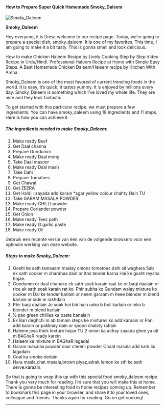             

#### How to Prepare Super Quick Homemade Smoky\_Daleem

![Smoky_Daleem](https://img-global.cpcdn.com/recipes/7f5ca77cbb1b8322/751x532cq70/smoky_daleem-recipe-main-photo.jpg)

**Smoky\_Daleem**

Hey everyone, it is Drew, welcome to our recipe page. Today, we’re going to prepare a special dish, smoky\_daleem. It is one of my favorites. This time, I am going to make it a bit tasty. This is gonna smell and look delicious.

How to make Chicken Haleem Recipe by Lively Cooking Step by Step Video Recipe in Urdu/Hindi. Professional Haleem Recipe at Home with Simple Easy Steps. A Best Homemade Chicken Daleem/Haleem recipe by Kitchen With Amna.

Smoky\_Daleem is one of the most favored of current trending foods in the world. It is easy, it’s quick, it tastes yummy. It is enjoyed by millions every day. Smoky\_Daleem is something which I’ve loved my whole life. They are nice and they look fantastic.

To get started with this particular recipe, we must prepare a few ingredients. You can have smoky\_daleem using 18 ingredients and 11 steps. Here is how you can achieve it.

##### The ingredients needed to make Smoky\_Daleem:

1.  Make ready Beef
2.  Get Daal channa
3.  Prepare Gundumm
4.  Make ready Daal mong
5.  Take Daal masoor
6.  Make ready Daal mash
7.  Take Dahi
8.  Prepare Tomatoes
9.  Get Chawal
10.  Get ZEERA
11.  Get Haldi : zayada add karain \*agar yellow colour chahty Hain TU
12.  Take GARAM MASALA POWDER
13.  Make ready CHILLI powder
14.  Prepare Coriander powder
15.  Get Onion
16.  Make ready Teez path
17.  Make ready G.garlic paste
18.  Make ready Oil

Gebruik een recente versie van één van de volgende browsers voor een optimale werking van deze website.

##### Steps to make Smoky\_Daleem:

1.  Gosht ke sath tamaaam maslay onions tomatoes dahi oil waghera Sab ek sath cooker m charahaa dain or itna tender karna Hai ke gosht reysha hojae.
2.  Gundumm or daal chanako ek sath soak karain raat ko or baqi daalain or rice ek sath soak karain rat ko. Phir subha ko Gundam walay mixture ko cooker m Dal ke tender karlain or neem garaam m heee blender m blend karlain or side m rakhdain
3.  Phir baqi daalain Jo soak hoi bhi hain unko b boil karlain or inko b blender m blend karlain
4.  ½ pao green chillies ka paste banalain
5.  Ek Bari deghchi m ab tamam steps ke mixtures ko add karaain or Pani add karain or pakknay dain or spoon chalaty rahain
6.  Haleem jesa thick texture hojae TU 2 onion ka achay zayada ghee ya oil m BAGhaR ready karein
7.  Haleem ke mixture m BAGhaR lagadai
8.  Garam masalaa powder daar cheeni powder Chaat masala add kark lid lagadain
9.  Coal ka smoke dedain.
10.  Hara masla,chat masala,brown piyaz,adrak lemon ke sth ke sath serve.karaain.

So that is going to wrap this up with this special food smoky\_daleem recipe. Thank you very much for reading. I’m sure that you will make this at home. There is gonna be interesting food in home recipes coming up. Remember to bookmark this page in your browser, and share it to your loved ones, colleague and friends. Thanks again for reading. Go on get cooking!

* * *